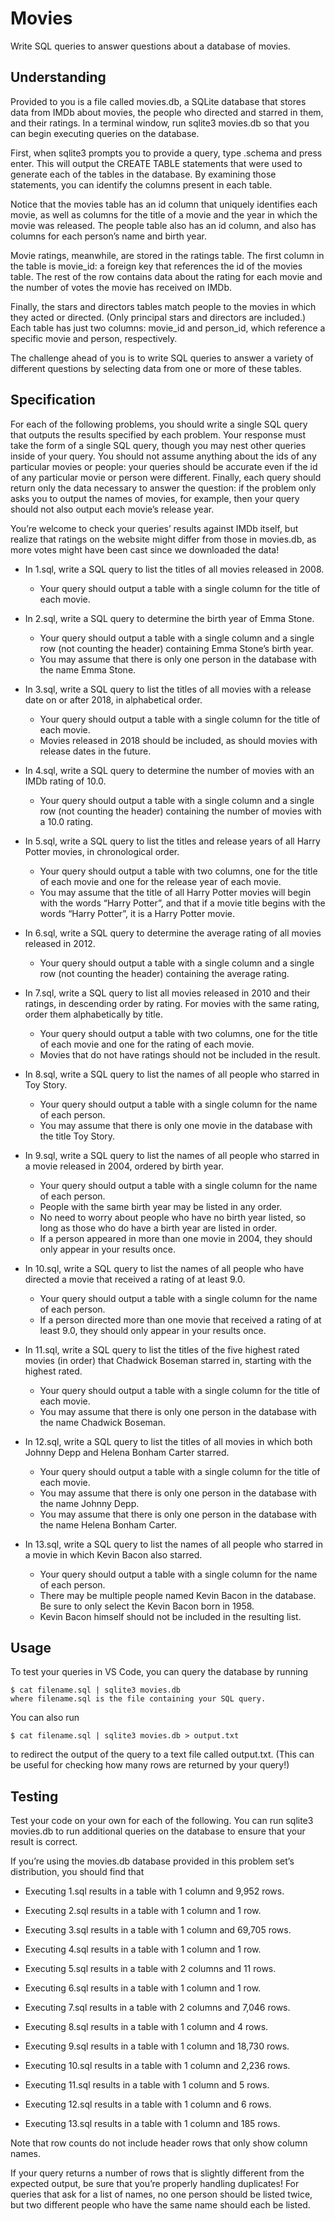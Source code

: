 # Movies

Write SQL queries to answer questions about a database of movies.

## Understanding

Provided to you is a file called movies.db, a SQLite database that stores data from IMDb about movies, the people who directed and starred in them, and their ratings. In a terminal window, run sqlite3 movies.db so that you can begin executing queries on the database.

First, when sqlite3 prompts you to provide a query, type .schema and press enter. This will output the CREATE TABLE statements that were used to generate each of the tables in the database. By examining those statements, you can identify the columns present in each table.

Notice that the movies table has an id column that uniquely identifies each movie, as well as columns for the title of a movie and the year in which the movie was released. The people table also has an id column, and also has columns for each person’s name and birth year.

Movie ratings, meanwhile, are stored in the ratings table. The first column in the table is movie_id: a foreign key that references the id of the movies table. The rest of the row contains data about the rating for each movie and the number of votes the movie has received on IMDb.

Finally, the stars and directors tables match people to the movies in which they acted or directed. (Only principal stars and directors are included.) Each table has just two columns: movie_id and person_id, which reference a specific movie and person, respectively.

The challenge ahead of you is to write SQL queries to answer a variety of different questions by selecting data from one or more of these tables.

## Specification

For each of the following problems, you should write a single SQL query that outputs the results specified by each problem. Your response must take the form of a single SQL query, though you may nest other queries inside of your query. You should not assume anything about the ids of any particular movies or people: your queries should be accurate even if the id of any particular movie or person were different. Finally, each query should return only the data necessary to answer the question: if the problem only asks you to output the names of movies, for example, then your query should not also output each movie’s release year.

You’re welcome to check your queries’ results against IMDb itself, but realize that ratings on the website might differ from those in movies.db, as more votes might have been cast since we downloaded the data!


- In 1.sql, write a SQL query to list the titles of all movies released in 2008.
    
  - Your query should output a table with a single column for the title of each movie.
- In 2.sql, write a SQL query to determine the birth year of Emma Stone.
  - Your query should output a table with a single column and a single row (not counting the header) containing Emma Stone’s birth year.
  - You may assume that there is only one person in the database with the name Emma Stone.
- In 3.sql, write a SQL query to list the titles of all movies with a release date on or after 2018, in alphabetical order.
  - Your query should output a table with a single column for the title of each movie.
  - Movies released in 2018 should be included, as should movies with release dates in the future.
- In 4.sql, write a SQL query to determine the number of movies with an IMDb rating of 10.0.
  - Your query should output a table with a single column and a single row (not counting the header) containing the number of movies with a 10.0 rating.
- In 5.sql, write a SQL query to list the titles and release years of all Harry Potter movies, in chronological order.
  - Your query should output a table with two columns, one for the title of each movie and one for the release year of each movie.
  - You may assume that the title of all Harry Potter movies will begin with the words “Harry Potter”, and that if a movie title begins with the words “Harry Potter”, it is a Harry Potter movie.
- In 6.sql, write a SQL query to determine the average rating of all movies released in 2012.
  - Your query should output a table with a single column and a single row (not counting the header) containing the average rating.
- In 7.sql, write a SQL query to list all movies released in 2010 and their ratings, in descending order by rating. For movies with the same rating, order them alphabetically by title.
  - Your query should output a table with two columns, one for the title of each movie and one for the rating of each movie.
  - Movies that do not have ratings should not be included in the result.
- In 8.sql, write a SQL query to list the names of all people who starred in Toy Story.
  - Your query should output a table with a single column for the name of each person.
  - You may assume that there is only one movie in the database with the title Toy Story.
- In 9.sql, write a SQL query to list the names of all people who starred in a movie released in 2004, ordered by birth year.
  - Your query should output a table with a single column for the name of each person.
  - People with the same birth year may be listed in any order.
  - No need to worry about people who have no birth year listed, so long as those who do have a birth year are listed in order.
  - If a person appeared in more than one movie in 2004, they should only appear in your results once.
- In 10.sql, write a SQL query to list the names of all people who have directed a movie that received a rating of at least 9.0.
  - Your query should output a table with a single column for the name of each person.
  - If a person directed more than one movie that received a rating of at least 9.0, they should only appear in your results once.
- In 11.sql, write a SQL query to list the titles of the five highest rated movies (in order) that Chadwick Boseman starred in, starting with the highest rated.
  - Your query should output a table with a single column for the title of each movie.
  - You may assume that there is only one person in the database with the name Chadwick Boseman.
- In 12.sql, write a SQL query to list the titles of all movies in which both Johnny Depp and Helena Bonham Carter starred.
  - Your query should output a table with a single column for the title of each movie.
  - You may assume that there is only one person in the database with the name Johnny Depp.
  - You may assume that there is only one person in the database with the name Helena Bonham Carter.
- In 13.sql, write a SQL query to list the names of all people who starred in a movie in which Kevin Bacon also starred.
  - Your query should output a table with a single column for the name of each person.
  - There may be multiple people named Kevin Bacon in the database. Be sure to only select the Kevin Bacon born in 1958.
  - Kevin Bacon himself should not be included in the resulting list.

## Usage

To test your queries in VS Code, you can query the database by running

```
$ cat filename.sql | sqlite3 movies.db
where filename.sql is the file containing your SQL query.
```

You can also run

```
$ cat filename.sql | sqlite3 movies.db > output.txt
```

to redirect the output of the query to a text file called output.txt. (This can be useful for checking how many rows are returned by your query!)


## Testing

Test your code on your own for each of the following. You can run sqlite3 movies.db to run additional queries on the database to ensure that your result is correct.

If you’re using the movies.db database provided in this problem set’s distribution, you should find that

- Executing 1.sql results in a table with 1 column and 9,952 rows.

- Executing 2.sql results in a table with 1 column and 1 row.

- Executing 3.sql results in a table with 1 column and 69,705 rows.

- Executing 4.sql results in a table with 1 column and 1 row.

- Executing 5.sql results in a table with 2 columns and 11 rows.

- Executing 6.sql results in a table with 1 column and 1 row.

- Executing 7.sql results in a table with 2 columns and 7,046 rows.

- Executing 8.sql results in a table with 1 column and 4 rows.

- Executing 9.sql results in a table with 1 column and 18,730 rows.

- Executing 10.sql results in a table with 1 column and 2,236 rows.

- Executing 11.sql results in a table with 1 column and 5 rows.

- Executing 12.sql results in a table with 1 column and 6 rows.

- Executing 13.sql results in a table with 1 column and 185 rows.

Note that row counts do not include header rows that only show column names.

If your query returns a number of rows that is slightly different from the expected output, be sure that you’re properly handling duplicates! For queries that ask for a list of names, no one person should be listed twice, but two different people who have the same name should each be listed.
